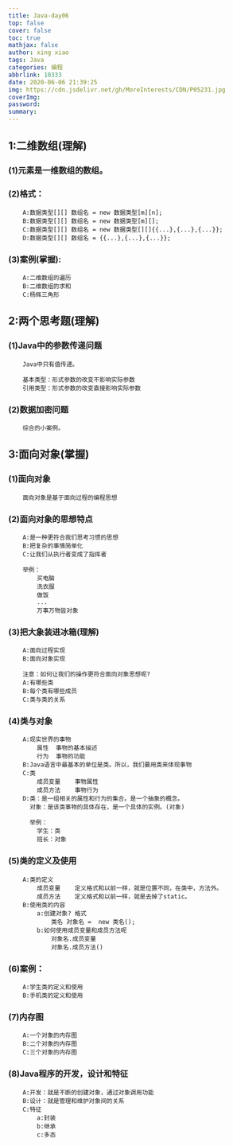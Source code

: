 ```yaml
---
title: Java-day06
top: false
cover: false
toc: true
mathjax: false
author: xing xiao
tags: Java
categories: 编程
abbrlink: 10333
date: 2020-06-06 21:39:25
img: https://cdn.jsdelivr.net/gh/MoreInterests/CDN/P05231.jpg
coverImg:
password:
summary:
---
```

## 1:二维数组(理解)  

###	(1)元素是一维数组的数组。  
###	(2)格式：  
		A:数据类型[][] 数组名 = new 数据类型[m][n];
		B:数据类型[][] 数组名 = new 数据类型[m][];
		C:数据类型[][] 数组名 = new 数据类型[][]{{...},{...},{...}};
		D:数据类型[][] 数组名 = {{...},{...},{...}};
###	(3)案例(掌握):
		A:二维数组的遍历
		B:二维数组的求和
		C:杨辉三角形

## 2:两个思考题(理解)  

###	(1)Java中的参数传递问题
		Java中只有值传递。
		
		基本类型：形式参数的改变不影响实际参数
		引用类型：形式参数的改变直接影响实际参数
###	(2)数据加密问题
		综合的小案例。
	
## 3:面向对象(掌握)  

###	(1)面向对象
		面向对象是基于面向过程的编程思想
###	(2)面向对象的思想特点
		A:是一种更符合我们思考习惯的思想
		B:把复杂的事情简单化
		C:让我们从执行者变成了指挥者
		
		举例：
			买电脑
			洗衣服
			做饭
			...
			万事万物皆对象
###	(3)把大象装进冰箱(理解)
		A:面向过程实现
		B:面向对象实现
		
		注意：如何让我们的操作更符合面向对象思想呢?
		A:有哪些类
		B:每个类有哪些成员
		C:类与类的关系
###	(4)类与对象
		A:现实世界的事物
			属性	事物的基本描述
			行为	事物的功能
		B:Java语言中最基本的单位是类。所以，我们要用类来体现事物
		C:类
			成员变量	事物属性
			成员方法	事物行为
		D:类：是一组相关的属性和行为的集合。是一个抽象的概念。
		  对象：是该类事物的具体存在，是一个具体的实例。(对象)
		  
		  举例：
			学生：类
			班长：对象
###	(5)类的定义及使用
		A:类的定义
			成员变量	定义格式和以前一样，就是位置不同，在类中，方法外。
			成员方法	定义格式和以前一样，就是去掉了static。
		B:使用类的内容
			a:创建对象? 格式
				类名 对象名 =  new 类名();
			b:如何使用成员变量和成员方法呢
				对象名.成员变量
				对象名.成员方法()
###	(6)案例：
		A:学生类的定义和使用
		B:手机类的定义和使用
###	(7)内存图
		A:一个对象的内存图
		B:二个对象的内存图
		C:三个对象的内存图
###	(8)Java程序的开发，设计和特征
		A:开发：就是不断的创建对象，通过对象调用功能
		B:设计：就是管理和维护对象间的关系
		C:特征
			a:封装
			b:继承
			c:多态